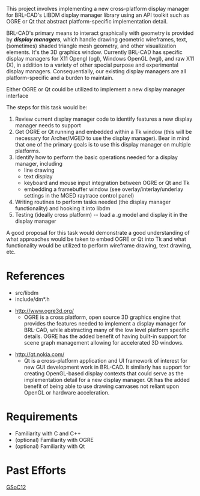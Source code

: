 This project involves implementing a new cross-platform display manager
for BRL-CAD's LIBDM display manager library using an API toolkit such as
OGRE or Qt that abstract platform-specific implementation detail.

BRL-CAD's primary means to interact graphically with geometry is
provided by ***display managers***, which handle drawing geometric
wireframes, text, (sometimes) shaded triangle mesh geometry, and other
visualization elements. It's the 3D graphics window. Currently BRL-CAD
has specific display managers for X11 Opengl (ogl), Windows OpenGL
(wgl), and raw X11 (X), in addition to a variety of other special
purpose and experimental display managers. Consequentially, our existing
display managers are all platform-specific and a burden to maintain.

Either OGRE or Qt could be utilized to implement a new display manager
interface

The steps for this task would be:

1.  Review current display manager code to identify features a new
    display manager needs to support
2.  Get OGRE or Qt running and embedded within a Tk window (this will be
    necessary for Archer/MGED to use the display manager). Bear in mind
    that one of the primary goals is to use this display manager on
    multiple platforms.
3.  Identify how to perform the basic operations needed for a display
    manager, including
    -   line drawing
    -   text display
    -   keyboard and mouse input integration between OGRE or Qt and Tk
    -   embedding a framebuffer window (see overlay/interlay/underlay
        settings in the MGED raytrace control panel)
4.  Writing routines to perform tasks needed (the display manager
    functionality) and hooking it into libdm
5.  Testing (ideally cross platform) -- load a .g model and display it
    in the display manager

A good proposal for this task would demonstrate a good understanding of
what approaches would be taken to embed OGRE or Qt into Tk and what
functionality would be utilized to perform wireframe drawing, text
drawing, etc.

# References

-   src/libdm
-   include/dm\*.h

<!-- -->

-   <http://www.ogre3d.org/>
    -   OGRE is a cross platform, open source 3D graphics engine that
        provides the features needed to implement a display manager for
        BRL-CAD, while abstracting many of the low level platform
        specific details. OGRE has the added benefit of having built-in
        support for scene graph management allowing for accelerated 3D
        windows.

<!-- -->

-   <http://qt.nokia.com/>
    -   Qt is a cross-platform application and UI framework of interest
        for new GUI development work in BRL-CAD. It similarly has
        support for creating OpenGL-based display contexts that could
        serve as the implementation detail for a new display manager. Qt
        has the added benefit of being able to use drawing canvases not
        reliant upon OpenGL or hardware acceleration.

# Requirements

-   Familiarity with C and C++
-   (optional) Familiarity with OGRE
-   (optional) Familiarity with Qt

# Past Efforts

[GSoC12](user/Mesut/Reports.md)
